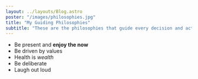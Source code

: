 ```yaml
---
layout: ../layouts/Blog.astro
poster: "/images/philosophies.jpg"
title: "My Guiding Philosophies"
subtitle: "These are the philosophies that guide every decision and action I make."
---
```


- Be present and **enjoy the now**
- Be driven by values
- Health is _wealth_
- Be deliberate
- Laugh out loud